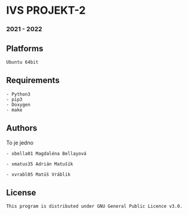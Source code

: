 # IVS PROJEKT-2
### 2021 - 2022
Platforms
---------

    Ubuntu 64bit

Requirements
---------

    - Python3
    - pip3
    - Doxygen
    - make

Authors
------

To je jedno

	- xbella01 Magdaléna Bellayová
	
	- xmatus35 Adrián Matušík 
	
	- xvrabl05 Matúš Vráblik 

License
-------

    This program is distributed under GNU General Public Licence v3.0.